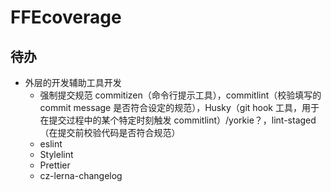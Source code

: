 # FFEcoverage

## 待办

-   外层的开发辅助工具开发
    -   强制提交规范 commitizen（命令行提示工具），commitlint（校验填写的 commit message 是否符合设定的规范），Husky（git hook 工具，用于在提交过程中的某个特定时刻触发 commitlint）/yorkie？，lint-staged（在提交前校验代码是否符合规范）
    -   eslint
    -   Stylelint
    -   Prettier
    -   cz-lerna-changelog
